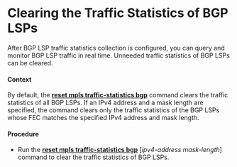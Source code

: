 Clearing the Traffic Statistics of BGP LSPs
===========================================

After BGP LSP traffic statistics collection is configured, you can query and monitor BGP LSP traffic in real time. Unneeded traffic statistics of BGP LSPs can be cleared.

#### Context

By default, the [**reset mpls traffic-statistics bgp**](cmdqueryname=reset+mpls+traffic-statistics+bgp) command clears the traffic statistics of all BGP LSPs. If an IPv4 address and a mask length are specified, the command clears only the traffic statistics of the BGP LSPs whose FEC matches the specified IPv4 address and mask length.


#### Procedure

* Run the [**reset mpls traffic-statistics bgp**](cmdqueryname=reset+mpls+traffic-statistics+bgp) [*ipv4-address* *mask-length*] command to clear the traffic statistics of BGP LSPs.